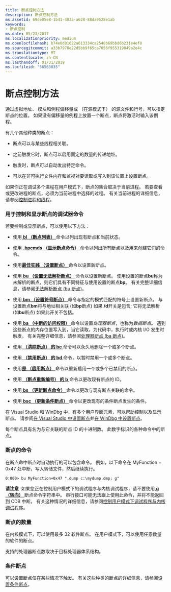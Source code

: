 ```yaml
---
title: 断点控制方法
description: 断点控制方法
ms.assetid: 69de05e8-1b41-403a-a628-88da9528e1ab
keywords:
- 断点控制
ms.date: 05/23/2017
ms.localizationpriority: medium
ms.openlocfilehash: b74e0d81622a613334ca2548b69bbd6b231e4ef8
ms.sourcegitcommit: a33b7978e22d5bb9f65ca7056f955319049a2e4c
ms.translationtype: MT
ms.contentlocale: zh-CN
ms.lasthandoff: 01/31/2019
ms.locfileid: "56563035"
---
```

# <a name="methods-of-controlling-breakpoints"></a>断点控制方法


通过虚拟地址、 模块和例程偏移量或 （在源模式下） 的源文件和行号，可以指定断点的位置。 如果没有偏移量的例程上放置一个断点，断点将激活时输入该例程。

有几个其他种类的断点：

-   断点可以与某些线程相关联。

-   之前触发它时，断点可以启用固定的数量的传递地址。

-   触发时，断点可以自动发出特定命令。

-   可以在非可执行文件内存和监视对要读取或写入到该位置上设置断点。

如果你正在调试多个进程在用户模式下，断点的集合取决于当前进程。 若要查看或更改进程的断点，必须为当前进程中选择的过程。 有关当前进程的详细信息，请参阅[控制进程和线程](controlling-processes-and-threads.md)。

### <a name="span-idmethodsofcontrollinganddisplayingbreakpointsspanspan-idmethodsofcontrollinganddisplayingbreakpointsspandebugger-commands-for-controlling-and-displaying-breakpoints"></a><span id="methods_of_controlling_and_displaying_breakpoints"></span><span id="METHODS_OF_CONTROLLING_AND_DISPLAYING_BREAKPOINTS"></span>用于控制和显示断点的调试器命令

若要控制或显示断点，可以使用以下方法：

-   使用[ **bl （断点列表）** ](bl--breakpoint-list-.md)命令以列出现有断点和当前状态。

-   使用[ **.bpcmds （显示断点命令）** ](-bpcmds--display-breakpoint-commands-.md)命令以列出所有断点以及用来创建它们的命令。

-   使用[**最佳实践 （设置断点）** ](bp--bu--bm--set-breakpoint-.md)命令以设置新断点。

-   使用[ **bu （设置无法解析断点）** ](bp--bu--bm--set-breakpoint-.md)命令以设置新断点。 使用设置的断点**bu**称为未解析的断点，则它们具有不同特征与使用设置的断点**bp**。 有关完整详细信息，请参阅[无法解析断点 (bu 断点)](unresolved-breakpoints---bu-breakpoints-.md)。

-   使用[ **bm （设置符号断点）** ](bp--bu--bm--set-breakpoint-.md)命令与指定的模式匹配的符号上设置新断点。 与设置断点**bm**将与地址相关联 (如**bp**断点) 如果 **/d**开关是包含; 它将无法解析 (如**bu**断点) 如果此开关不包括。

-   使用[ **ba （中断的访问权限）** ](ba--break-on-access-.md)命令以设置*处理器断点*，也称为*数据断点*。 遇到这些断点的内存位置写入到，当它读取，为代码中，执行时或内核 I/O 发生时触发。 有关完整详细信息，请参阅[处理器断点 (ba 断点)](processor-breakpoints---ba-breakpoints-.md)。

-   使用[ **（清除断点） 的 bc** ](bc--breakpoint-clear-.md)命令可以永久地删除一个或多个断点。

-   使用[ **（禁用断点） 的 bd** ](bd--breakpoint-disable-.md)命令，以暂时禁用一个或多个断点。

-   使用[**是 （启用断点）** ](be--breakpoint-enable-.md)命令以重新启用一个或多个已禁用的断点。

-   使用[ **（断点重新编号） 的 b** ](br--breakpoint-renumber-.md)命令以更改现有断点的 ID。

-   使用[ **bs （更新断点命令）** ](bs--update-breakpoint-command-.md)命令以更改与现有断点关联的命令。

-   使用[ **bsc （更新条件断点）** ](bsc--update-conditional-breakpoint-.md)命令以更改现有的条件断点发生的条件。

在 Visual Studio 和 WinDbg 中，有多个用户界面元素，可以帮助控制以及显示断点。 请参阅[在 Visual Studio 中设置断点](setting-breakpoints-in-visual-studio.md)并[在 WinDbg 中设置断点](setting-breakpoints-in-windbg.md)。

每个断点具有名为与它关联的断点 ID 的十进制数。 此数字标识的各种命令中的断点。

### <a name="span-idbreakpointcommandsspanspan-idbreakpointcommandsspanbreakpoint-commands"></a><span id="breakpoint_commands"></span><span id="BREAKPOINT_COMMANDS"></span>断点的命令

在断点命中断点时自动执行的可以包含命令。 例如，以下命令在 MyFunction + 0x47 处中断，写入转储文件，然后继续执行。

```dbgcmd
0:000> bu MyFunction+0x47 ".dump c:\mydump.dmp; g" 
```

**请注意**  如果您正在控制用户模式下的调试程序与内核调试程序，请不要使用[ **g （转向）** ](g--go-.md)断点命令字符串中。 串行接口可能无法跟上使用此命令，并将不能返回到 CDB 中断。 有关这种情况的详细信息，请参阅[控制用户模式下调试程序与内核调试程序](controlling-the-user-mode-debugger-from-the-kernel-debugger.md)。

 

### <a name="span-idnumberofbreakpointsspanspan-idnumberofbreakpointsspannumber-of-breakpoints"></a><span id="number_of_breakpoints"></span><span id="NUMBER_OF_BREAKPOINTS"></span>断点的数量

在内核模式下，可以使用最多 32 软件断点。 在用户模式下，可以使用任意数量的软件的断点。

支持的处理器断点数取决于目标处理器体系结构。

### <a name="span-idconditionalbreakpointsspanspan-idconditionalbreakpointsspanconditional-breakpoints"></a><span id="conditional_breakpoints"></span><span id="CONDITIONAL_BREAKPOINTS"></span>条件断点

可以设置断点仅在某些情况下触发。 有关这些种类的断点的详细信息，请参阅[设置条件断点](setting-a-conditional-breakpoint.md)。

 

 






